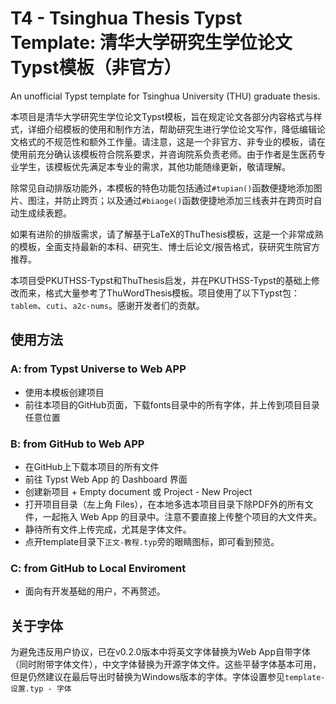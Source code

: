 # T4 - Tsinghua Thesis Typst Template: 清华大学研究生学位论文Typst模板（非官方）
An unofficial Typst template for Tsinghua University (THU) graduate thesis.

本项目是清华大学研究生学位论文Typst模板，旨在规定论文各部分内容格式与样式，详细介绍模板的使用和制作方法，帮助研究生进行学位论文写作，降低编辑论文格式的不规范性和额外工作量。请注意，这是一个非官方、非专业的模板，请在使用前充分确认该模板符合院系要求，并咨询院系负责老师。由于作者是生医药专业学生，该模板优先满足本专业的需求，其他功能随缘更新，敬请理解。

除常见自动排版功能外，本模板的特色功能包括通过`#tupian()`函数便捷地添加图片、图注，并防止跨页；以及通过`#biaoge()`函数便捷地添加三线表并在跨页时自动生成续表题。

如果有进阶的排版需求，请了解基于LaTeX的ThuThesis模板，这是一个非常成熟的模板，全面支持最新的本科、研究生、博士后论文/报告格式，获研究生院官方推荐。

本项目受PKUTHSS-Typst和ThuThesis启发，并在PKUTHSS-Typst的基础上修改而来，格式大量参考了ThuWordThesis模板。项目使用了以下Typst包：`tablem`、`cuti`、`a2c-nums`。感谢开发者们的贡献。

## 使用方法

### A: from Typst Universe to Web APP
- 使用本模板创建项目
- 前往本项目的GitHub页面，下载fonts目录中的所有字体，并上传到项目目录任意位置

### B: from GitHub to Web APP
- 在GitHub上下载本项目的所有文件
- 前往 Typst Web App 的 Dashboard 界面
- 创建新项目 + Empty document 或 Project - New Project
- 打开项目目录（左上角 Files），在本地多选本项目目录下除PDF外的所有文件，一起拖入 Web App 的目录中。注意不要直接上传整个项目的大文件夹。
- 静待所有文件上传完成，尤其是字体文件。
- 点开template目录下`正文-教程.typ`旁的眼睛图标，即可看到预览。

### C: from GitHub to Local Enviroment
- 面向有开发基础的用户，不再赘述。


## 关于字体

为避免违反用户协议，已在v0.2.0版本中将英文字体替换为Web App自带字体（同时附带字体文件），中文字体替换为开源字体文件。这些平替字体基本可用，但是仍然建议在最后导出时替换为Windows版本的字体。字体设置参见`template- 设置.typ - 字体`